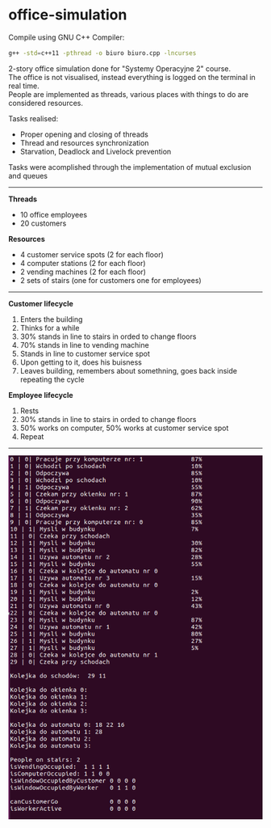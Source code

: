 # office-simulation

Compile using GNU C++ Compiler:
```bash
g++ -std=c++11 -pthread -o biuro biuro.cpp -lncurses
```

2-story office simulation done for "Systemy Operacyjne 2" course.  
The office is not visualised, instead everything is logged on the terminal in real time.  
People are implemented as threads, various places with things to do are considered resources.  

Tasks realised:
* Proper opening and closing of threads
* Thread and resources synchronization
* Starvation, Deadlock and Livelock prevention

Tasks were acomplished through the implementation of mutual exclusion and queues

---

__Threads__
* 10 office employees
* 20 customers  

__Resources__
* 4 customer service spots (2 for each floor)
* 4 computer stations (2 for each floor)
* 2 vending machines (2 for each floor)
* 2 sets of stairs (one for customers one for employees)

---

__Customer lifecycle__
1. Enters the building
2. Thinks for a while
3. 30% stands in line to stairs in orded to change floors
4. 70% stands in line to vending machine
5. Stands in line to customer service spot
6. Upon getting to it, does his buisness
7. Leaves building, remembers about somethning, goes back inside repeating the cycle

__Employee lifecycle__
1. Rests
2. 30% stands in line to stairs in orded to change floors
3. 50% works on computer, 50% works at customer service spot
4. Repeat

---

![run](/screenshot.png)
